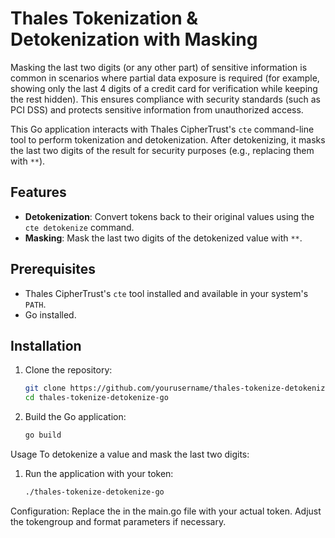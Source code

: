# Thales Tokenization & Detokenization with Masking 

Masking the last two digits (or any other part) of sensitive information is common in scenarios where partial data exposure is required (for example, showing only the last 4 digits of a credit card for verification while keeping the rest hidden). This ensures compliance with security standards (such as PCI DSS) and protects sensitive information from unauthorized access.

This Go application interacts with Thales CipherTrust's `cte` command-line tool to perform tokenization and detokenization. After detokenizing, it masks the last two digits of the result for security purposes (e.g., replacing them with `**`).

## Features
- **Detokenization**: Convert tokens back to their original values using the `cte detokenize` command.
- **Masking**: Mask the last two digits of the detokenized value with `**`.

## Prerequisites
- Thales CipherTrust's `cte` tool installed and available in your system's `PATH`.
- Go installed.

## Installation

1. Clone the repository:
   ```bash
   git clone https://github.com/yourusername/thales-tokenize-detokenize-go.git
   cd thales-tokenize-detokenize-go

2. Build the Go application:
   ```bash
   go build
Usage
To detokenize a value and mask the last two digits:

1. Run the application with your token:
   ```bash
   ./thales-tokenize-detokenize-go

Configuration:
Replace the <TOKEN> in the main.go file with your actual token.
Adjust the tokengroup and format parameters if necessary.
